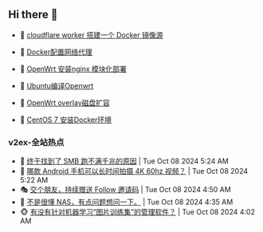 ## Hi there 👋

<!--
**dkyg666/dkyg666** is a ✨ _special_ ✨ repository because its `README.md` (this file) appears on your GitHub profile.

Here are some ideas to get you started:

- 🔭 I’m currently working on ...
- 🌱 I’m currently learning ...
- 👯 I’m looking to collaborate on ...
- 🤔 I’m looking for help with ...
- 💬 Ask me about ...
- 📫 How to reach me: ...
- 😄 Pronouns: ...
- ⚡ Fun fact: ...
-->

<!-- BLOG-POST-LIST:START -->
- 🦩 [cloudflare worker 搭建一个 Docker 镜像源](http://blog.1996099.xyz/archives/cloudflare-worker-da-jian-yi-ge-docker-jing-xiang-zhan) 

- 🚦 [Docker配置网络代理](http://blog.1996099.xyz/archives/dockerpei-zhi-wang-luo-dai-li) 

- 🫶 [OpenWrt 安装nginx 模块化部署](http://blog.1996099.xyz/archives/openwrt-an-zhuang-nginx-mo-kuai-hua-bu-shu) 

- 🦄 [Ubuntu编译Openwrt](http://blog.1996099.xyz/archives/ubuntuzi-bian-yi-openwrt) 

- 🐻 [OpenWrt overlay磁盘扩容](http://blog.1996099.xyz/archives/openwrt-overlay) 

- 🤖 [CentOS 7 安装Docker环境](http://blog.1996099.xyz/archives/centos-docker) 
<!-- BLOG-POST-LIST:END -->

### v2ex-全站热点
<!-- v2ex:START -->
- 🥸 [终于找到了 SMB 跑不满千兆的原因](https://www.v2ex.com/t/1078247#reply8) | Tue Oct 08 2024 5:24 AM
- 🤗 [哪款 Android 手机可以长时间拍摄 4K 60hz 视频？](https://www.v2ex.com/t/1078246#reply4) | Tue Oct 08 2024 5:22 AM
- 🎭 [交个朋友，持续赠送 Follow 邀请码](https://www.v2ex.com/t/1078241#reply0) | Tue Oct 08 2024 4:50 AM
- 🥷 [不是很懂 NAS，有点问题想问一下。](https://www.v2ex.com/t/1078236#reply11) | Tue Oct 08 2024 4:35 AM
- 🐵 [有没有针对机器学习“图片训练集”的管理软件？](https://www.v2ex.com/t/1078229#reply2) | Tue Oct 08 2024 4:02 AM<!-- v2ex:END -->

